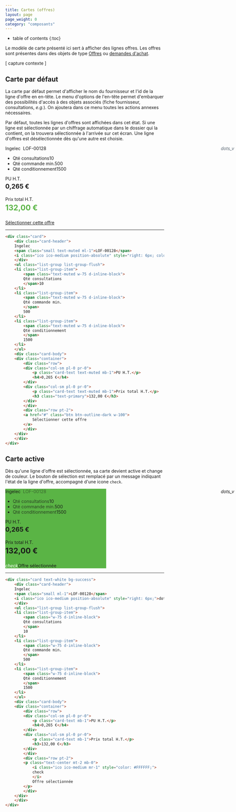 ```yaml
---
title: Cartes (offres)
layout: page
page_weight: 0
category: "composants"
---
```

* table of contents
{:toc}

Le modèle de carte présenté ici sert à afficher des lignes offres. Les offres sont présentes dans des objets de type [Offres](ui.offres.html) ou [demandes d'achat](ui.demandes-achat.md).

[ capture contexte ]

## Carte par défaut ##

La carte par défaut permet d'afficher le nom du fournisseur et l'id de la ligne d'offre en en-tête. Le menu d'options de l'en-tête permet d'embarquer des possibilités d'accès à des objets associés (fiche fournisseur, consultations, *e.g.*). On ajoutera dans ce menu toutes les actions annexes nécessaires. 

Par défaut, toutes les lignes d'offres sont affichées dans cet état. Si une ligne est sélectionnée par un chiffrage automatique dans le dossier qui la contient, on la trouvera sélectionnée à l'arrivée sur cet écran. Une ligne d'offres est désélectionnée dès qu'une autre est choisie.

<div class="card" style="width: 20rem;">
    <div class="card-header">
	Ingelec<span class="small text-muted" style="margin-left:0.5rem;">LOF-00128</span><i class="ico ico-medium" style="position: absolute; right: 6px; color: #5C6975;">dots_v</i>
    </div>
    <ul class="list-group list-group-flush">
	<li class="list-group-item"><span class="text-muted w-75 d-inline-block">Qté consultations</span>10</li>
	<li class="list-group-item"><span class="text-muted w-75 d-inline-block">Qté commande min.</span>500</li>
	<li class="list-group-item"><span class="text-muted w-75 d-inline-block">Qté conditionnement</span>1500</li>
    </ul>
    <div class="card-body">
	<div class="container">
	    <div class="row">
		<div class="col-sm pl-0 pr-0">
		    <p class="card-text text-muted" style="margin-bottom: 0.25rem;">PU H.T.</p>
		    <!-- h4 -->
		    <h3 style="margin-top: 0;font-size: 1.25rem; font-weight: 700;">0,265 €</h3>
		</div>
		<div class="col-sm pl-0 pr-0">
		    <p class="card-text text-muted" style="margin-bottom: 0.25rem;">Prix total H.T.</p>
		    <!-- h3 -->
		    <h3 style="margin-top: 0;font-size: 1.5rem; font-weight: 700; color:#5AB445;">132,00 €</h3>
		</div>
	    </div>
	    <div class="row pt-2"><a href="#" class="btn btn-outline-dark w-100">Sélectionner cette offre</a></div>
	</div>
    </div>
</div>

<hr/>

``` html
<div class="card">
    <div class="card-header">
	Ingelec
	<span class="small text-muted ml-1">LOF-00128</span>
	<i class="ico ico-medium position-absolute" style="right: 6px; color: var(--secondary)">dots_v</i>
    </div>
    <ul class="list-group list-group-flush">
	<li class="list-group-item">
	    <span class="text-muted w-75 d-inline-block">
		Qté consultations
	    </span>10
	</li>
	<li class="list-group-item">
	    <span class="text-muted w-75 d-inline-block">
		Qté commande min.
	    </span>
	    500
	</li>
	<li class="list-group-item">
	    <span class="text-muted w-75 d-inline-block">
		Qté conditionnement
	    </span>
	    1500
	</li>
    </ul>
    <div class="card-body">
	<div class="container">
	    <div class="row">
		<div class="col-sm pl-0 pr-0">
		    <p class="card-text text-muted mb-1">PU H.T.</p>
		    <h4>0,265 €</h4>
		</div>
		<div class="col-sm pl-0 pr-0">
		    <p class="card-text text-muted mb-1">Prix total H.T.</p>
		    <h3 class="text-primary">132,00 €</h3>
		</div>
	    </div>
	    <div class="row pt-2">
		<a href="#" class="btn btn-outline-dark w-100">
		    Sélectionner cette offre
		</a>
	    </div>
	</div>
    </div>
</div>
```

## Carte active ##

Dès qu'une ligne d'offre est sélectionnée, sa carte devient active et change de couleur. Le bouton de sélection est remplacé par un message indiquant l'état de la ligne d'offre, accompagné d'une icone `check`.

<div class="card text-white" style="width: 20rem; background-color:#5AB445;">
    <div class="card-header">
	Ingelec<span class="small" style="margin-left:0.5rem; opacity:0.5;">LOF-00128</span><i class="ico ico-medium" style="position: absolute; right: 6px;">dots_v</i>
    </div>
    <ul class="list-group list-group-flush">
	<li class="list-group-item" style="background-color: #5AB445;"><span class="w-75 d-inline-block" style="opacity: 0.75;">Qté consultations</span>10</li>
	<li class="list-group-item" style="background-color: #5AB445;"><span class="w-75 d-inline-block" style="opacity: 0.75;">Qté commande min.</span>500</li>
	<li class="list-group-item" style="background-color: #5AB445;"><span class="w-75 d-inline-block" style="opacity: 0.75;">Qté conditionnement</span>1500</li>
    </ul>
    <div class="card-body">
	<div class="container">
	    <div class="row">
		<div class="col-sm pl-0 pr-0">
		    <p class="card-text" style="margin-bottom: 0.25rem;">PU H.T.</p>
		    <!-- h4 -->
		    <h3 style="margin-top: 0;font-size: 1.25rem; font-weight: 700;">0,265 €</h3>
		</div>
		<div class="col-sm pl-0 pr-0">
		    <p class="card-text" style="margin-bottom: 0.25rem;">Prix total H.T.</p>
		    <!-- h3 -->
		    <h3 style="margin-top: 0;font-size: 1.5rem; font-weight: 700;">132,00 €</h3>
		</div>
	    </div>
	    <div class="row pt-2">
		<div class="col-sm">
		<p class="text-center mt-2 mb-0"><i class="ico ico-medium mr-1" style="color: #FFFFFF;">check</i>Offre sélectionnée</p>
		</div>
		</div>
	</div>
    </div>
</div>

<hr/>

``` html
<div class="card text-white bg-success">
    <div class="card-header">
	Ingelec
	<span class="small ml-1">LOF-00128</span>
	<i class="ico ico-medium position-absolute" style="right: 6px;">dots_v</i>
    </div>
    <ul class="list-group list-group-flush">
	<li class="list-group-item">
	    <span class="w-75 d-inline-block">
		Qté consultations
	    </span>
	    10
	</li>
	<li class="list-group-item">
	    <span class="w-75 d-inline-block">
		Qté commande min.
	    </span>
	    500
	</li>
	<li class="list-group-item">
	    <span class="w-75 d-inline-block">
		Qté conditionnement
	    </span>
	    1500
	</li>
    </ul>
    <div class="card-body">
	<div class="container">
	    <div class="row">
		<div class="col-sm pl-0 pr-0">
		    <p class="card-text mb-1">PU H.T.</p>
		    <h4>0,265 €</h4>
		</div>
		<div class="col-sm pl-0 pr-0">
		    <p class="card-text mb-1">Prix total H.T.</p>
		    <h3>132,00 €</h3>
		</div>
	    </div>
	    <div class="row pt-2">
		<p class="text-center mt-2 mb-0">
		    <i class="ico ico-medium mr-1" style="color: #FFFFFF;">
			check
		    </i>
		    Offre sélectionnée
		</p>
	    </div>
	</div>
    </div>
</div>
```
